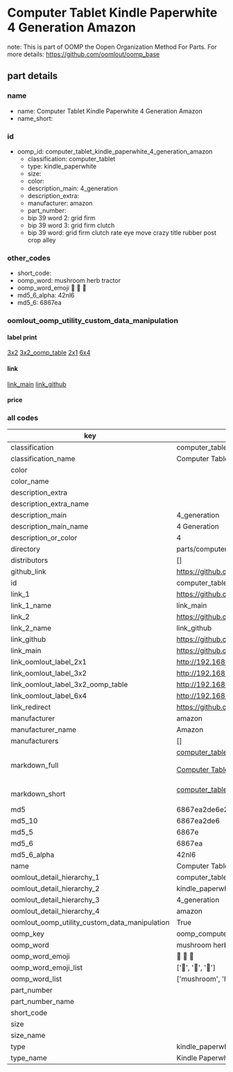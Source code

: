 # Computer Tablet Kindle Paperwhite 4 Generation Amazon  

note: This is part of OOMP the Oopen Organization Method For Parts. For more details: https://github.com/oomlout/oomp_base

##  part details
  







### name
* name: Computer Tablet Kindle Paperwhite 4 Generation Amazon
* name_short: 
### id
* oomp_id: computer_tablet_kindle_paperwhite_4_generation_amazon
  * classification: computer_tablet
  * type: kindle_paperwhite
  * size: 
  * color: 
  * description_main: 4_generation
  * description_extra: 
  * manufacturer: amazon
  * part_number: 
  * bip 39 word 2: grid firm
  * bip 39 word 3: grid firm clutch
  * bip 39 word: grid firm clutch rate eye move crazy title rubber post crop alley

### other_codes
* short_code: 
* oomp_word: mushroom herb tractor
* oomp_word_emoji :mushroom: :herb: :tractor:
* md5_6_alpha: 42nl6
* md5_6: 6867ea






### oomlout_oomp_utility_custom_data_manipulation
#### label print
[3x2](http://192.168.1.245:1112/?label=oomp%2042nl6)
[3x2_oomp_table](http://192.168.1.108:1112/?label=oomp%2042nl6)
[2x1](http://192.168.1.242:1112/?label=oomp%2042nl6)
[6x4](http://192.168.1.55:1112/?label=oomp%2042nl6)    

#### link

[link_main](https://github.com/oomlout/oomlout_oomp_version_1_messy/tree/main/parts/computer_tablet_kindle_paperwhite_4_generation_amazon) [link_github](https://github.com/oomlout/oomlout_oomp_version_1_messy/tree/main/parts/computer_tablet_kindle_paperwhite_4_generation_amazon)                             

#### price







### all codes 
| key | value |  
| --- | --- |  
| classification | computer_tablet |  
| classification_name | Computer Tablet |  
| color |  |  
| color_name |  |  
| description_extra |  |  
| description_extra_name |  |  
| description_main | 4_generation |  
| description_main_name | 4 Generation |  
| description_or_color | 4 |  
| directory | parts/computer_tablet_kindle_paperwhite_4_generation_amazon |  
| distributors | [] |  
| github_link | https://github.com/oomlout/oomlout_oomp_part_src/tree/main/parts/computer_tablet_kindle_paperwhite_4_generation_amazon |  
| id | computer_tablet_kindle_paperwhite_4_generation_amazon |  
| link_1 | https://github.com/oomlout/oomlout_oomp_version_1_messy/tree/main/parts/computer_tablet_kindle_paperwhite_4_generation_amazon |  
| link_1_name | link_main |  
| link_2 | https://github.com/oomlout/oomlout_oomp_version_1_messy/tree/main/parts/computer_tablet_kindle_paperwhite_4_generation_amazon |  
| link_2_name | link_github |  
| link_github | https://github.com/oomlout/oomlout_oomp_version_1_messy/tree/main/parts/computer_tablet_kindle_paperwhite_4_generation_amazon |  
| link_main | https://github.com/oomlout/oomlout_oomp_version_1_messy/tree/main/parts/computer_tablet_kindle_paperwhite_4_generation_amazon |  
| link_oomlout_label_2x1 | http://192.168.1.242:1112/?label=oomp%2042nl6 |  
| link_oomlout_label_3x2 | http://192.168.1.245:1112/?label=oomp%2042nl6 |  
| link_oomlout_label_3x2_oomp_table | http://192.168.1.108:1112/?label=oomp%2042nl6 |  
| link_oomlout_label_6x4 | http://192.168.1.55:1112/?label=oomp%2042nl6 |  
| link_redirect | https://github.com/oomlout/oomlout_oomp_version_1_messy/tree/main/parts/computer_tablet_kindle_paperwhite_4_generation_amazon |  
| manufacturer | amazon |  
| manufacturer_name | Amazon |  
| manufacturers | [] |  
| markdown_full | [computer_tablet_kindle_paperwhite_4_generation_amazon](none)<br>[](none)<br>[Computer Tablet Kindle Paperwhite 4 Generation Amazon](none)<br><br> |  
| markdown_short | [computer_tablet_kindle_paperwhite_4_generation_amazon](none)<br><br> |  
| md5 | 6867ea2de6e2e65a43289b225915d333 |  
| md5_10 | 6867ea2de6 |  
| md5_5 | 6867e |  
| md5_6 | 6867ea |  
| md5_6_alpha | 42nl6 |  
| name | Computer Tablet Kindle Paperwhite 4 Generation Amazon |  
| oomlout_detail_hierarchy_1 | computer_tablet |  
| oomlout_detail_hierarchy_2 | kindle_paperwhite |  
| oomlout_detail_hierarchy_3 | 4_generation |  
| oomlout_detail_hierarchy_4 | amazon |  
| oomlout_oomp_utility_custom_data_manipulation | True |  
| oomp_key | oomp_computer_tablet_kindle_paperwhite_4_generation_amazon |  
| oomp_word | mushroom herb tractor |  
| oomp_word_emoji | :mushroom: :herb: :tractor: |  
| oomp_word_emoji_list | [':mushroom:', ':herb:', ':tractor:'] |  
| oomp_word_list | ['mushroom', 'herb', 'tractor'] |  
| part_number |  |  
| part_number_name |  |  
| short_code |  |  
| size |  |  
| size_name |  |  
| type | kindle_paperwhite |  
| type_name | Kindle Paperwhite |  
